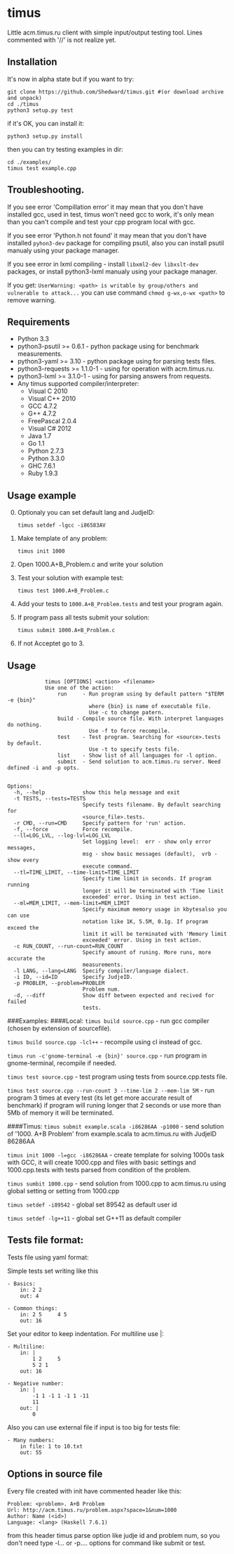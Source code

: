 timus
=====

Little acm.timus.ru client with simple input/output testing tool.
Lines commented with '//' is not realize yet.

Installation
------------
It's now in alpha state but if you want to try:

    git clone https://github.com/Shedward/timus.git #(or download archive and unpack)
    cd ./timus
    python3 setup.py test

if it's OK, you can install it:

    python3 setup.py install

then you can try testing examples in dir:

    cd ./examples/
    timus test example.cpp

Troubleshooting.
----------------
If you see error 'Compillation error' it may mean that you don't have installed gcc, used in test, timus won't need gcc to work, it's only mean than you can't compile and test your cpp program local with gcc.

If you see error 'Python.h not found' it may mean that you don't have installed `pyhon3-dev` package for compiling psutil, also you can install psutil manualy using your package manager.

If you see error in lxml compiling - install `libxml2-dev libxslt-dev` packages, or install python3-lxml manualy using your package manager.

If you get: `UserWarning: <path> is writable by group/others and vulnerable to attack...` you can use command `chmod g-wx,o-wx <path>` to remove warning.


Requirements
------------

- Python 3.3
- python3-psutil >= 0.6.1 - python package using for benchmark measurements.
- python3-yaml >= 3.10 - python package using for parsing tests files.
- python3-requests >= 1.1.0-1 - using for operation with acm.timus.ru.
- python3-lxml >= 3.1.0-1 - using for parsing answers from requests.
- Any timus supported compiler/interpreter:
	- Visual C 2010
	- Visual C++ 2010
	- GCC 4.7.2
	- G++ 4.7.2
	- FreePascal 2.0.4
	- Visual C# 2012
	- Java 1.7
	- Go 1.1
	- Python 2.7.3
	- Python 3.3.0
	- GHC 7.6.1
	- Ruby 1.9.3

Usage example
-----
0. Optionaly you can set default lang and JudjeID:

    `timus setdef -lgcc -i86583AV`

2. Make template of any problem:

    `timus init 1000`

3. Open 1000.A+B_Problem.c and write your solution
4. Test your solution with example test:

    `timus test 1000.A+B_Problem.c`

5. Add your tests to `1000.A+B_Problem.tests` and test your program again.

6. If program pass all tests submit your solution: 
    
    `timus submit 1000.A+B_Problem.c`

7. If not Acceptet go to 3.

Usage
-----
                timus [OPTIONS] <action> <filename>
                Use one of the action:
                    run     - Run program using by default pattern "$TERM -e {bin}"
                              where {bin} is name of executable file.
                              Use -c to change patern.
                    build - Compile source file. With interpret languages do nothing.
                              Use -f to force recompile.
                    test    - Test program. Searching for <source>.tests by default.
                              Use -t to specify tests file.
                    list    - Show list of all languages for -l option.
                    submit  - Send solution to acm.timus.ru server. Need defined -i and -p opts.
            

    Options:
      -h, --help            show this help message and exit
      -t TESTS, --tests=TESTS
                            Specify tests filename. By default searching for
                            <source_file>.tests.
      -r CMD, --run=CMD     Specify pattern for 'run' action.
      -f, --force           Force recompile.
      --ll=LOG_LVL, --log-lvl=LOG_LVL
                            Set logging level:  err - show only error messages,
                            msg - show basic messages (default),  vrb - show every
                            execute command.
      --tl=TIME_LIMIT, --time-limit=TIME_LIMIT
                            Specify time limit in seconds. If program running
                            longer it will be terminated with 'Time limit
                            exceeded' error. Using in test action.
      --ml=MEM_LIMIT, --mem-limit=MEM_LIMIT
                            Specify maximum memory usage in kbytesalso you can use
                            notation like 1K, 5.5M, 0.1g. If program exceed the
                            limit it will be terminated with 'Memory limit
                            exceeded' error. Using in test action.
      -c RUN_COUNT, --run-count=RUN_COUNT
                            Specify amount of runing. More runs, more accurate the
                            measurements.
      -l LANG, --lang=LANG  Specify compiler/language dialect.
      -i ID, --id=ID        Specify JudjeID.
      -p PROBLEM, --problem=PROBLEM
                            Problem num.
      -d, --diff            Show diff between expected and recived for failed
                            tests.


###Examples:
####Local:
`timus build source.cpp` - run gcc compiler (chosen by extension of sourcefile).

`timus build source.cpp -lcl++` - recompile using cl instead of gcc.

`timus run -c'gnome-terminal -e {bin}' source.cpp` - run program in gnome-terminal, recompile if needed.

`timus test source.cpp` - test program using tests from source.cpp.tests file.

`timus test source.cpp --run-count 3 --time-lim 2 --mem-lim 5M` - run program 3 times at every test (its let get more accurate result of benchmark) if program will runing longer that 2 seconds or use more than 5Mb of memory it will be terminated.

####Timus:
`timus submit example.scala -i86286AA -p1000`  - send solution of '1000. A+B Problem' from example.scala to acm.timus.ru with JudjeID 86286AA

`timus init 1000 -l=gcc -i86286AA` - create template for solving 1000s task with GCC, it will create 1000.cpp and files with basic settings and 1000.cpp.tests with tests parsed from condition of the problem.

`timus sumbit 1000.cpp` - send solution from 1000.cpp to acm.timus.ru using global setting or setting from 1000.cpp

`timus setdef -i89542` - global set 89542 as default user id

`timus setdef -lg++11` - global set G++11 as default compiler

Tests file format:
------------------
Tests file using yaml format:

Simple tests set writing like this

    - Basics:
        in: 2 2
        out: 4

    - Common things:
        in: 2 5     4 5
        out: 16

Set your editor to keep indentation.
For multiline use |:

    - Multiline:
        in: |
            1 2     5
            5 2 1
        out: 16

    - Negative number:
        in: |
            -1 1 -1 1 -1 1 -11 
            11
        out: |
            0

Also you can use external file if input is too big for tests file:

    - Many numbers:
        in file: 1 to 10.txt
        out: 55

Options in source file
----------

Every file created with init have commented header like this:

    Problem: <problem>. A+B Problem
    Url: http://acm.timus.ru/problem.aspx?space=1&num=1000
    Author: Name (<id>)
    Language: <lang> (Haskell 7.6.1)

from this header timus parse option like judje id and problem num,
so you don't need type -l... or -p.... options for command like submit
or test.
